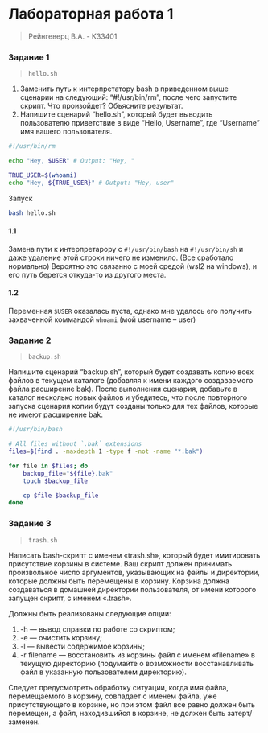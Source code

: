 # Лабораторная работа 1
> Рейнгеверц В.А. - K33401
>


### Задание 1
> `hello.sh`

1. Заменить путь к интерпретатору bash в приведенном выше
сценарии на следующий: “#!/usr/bin/rm”, после чего запустите скрипт. Что
произойдет? Объясните результат.
2. Напишите сценарий “hello.sh”, который будет выводить пользователю
приветствие в виде “Hello, Username”, где “Username” имя вашего пользователя. 
```sh
#!/usr/bin/rm

echo "Hey, $USER" # Output: "Hey, "

TRUE_USER=$(whoami)
echo "Hey, ${TRUE_USER}" # Output: "Hey, user"
```

Запуск
```sh
bash hello.sh
```


#### 1.1
Замена пути к интерпретарору с `#!/usr/bin/bash` на `#!/usr/bin/sh` и даже удаление этой строки ничего не изменило. (Все сработало нормально)
Вероятно это связанно с моей средой (wsl2 на windows), и его путь берется откуда-то из другого места.

#### 1.2
Переменная `$USER` оказалась пуста, однако мне удалось его получить захваченной коммандой `whoami` (мой username – user)

### Задание 2
> `backup.sh`

Напишите сценарий “backup.sh”, который будет создавать копию
всех файлов в текущем каталоге (добавляя к имени каждого создаваемого файла
расширение bak). После выполнения сценария, добавьте в каталог несколько
новых файлов и убедитесь, что после повторного запуска сценария копии будут
созданы только для тех файлов, которые не имеют расширение bak.


```sh
#!/usr/bin/bash

# All files without `.bak` extensions
files=$(find . -maxdepth 1 -type f -not -name "*.bak")

for file in $files; do
    backup_file="${file}.bak"
    touch $backup_file

    cp $file $backup_file
done
```

### Задание 3
> `trash.sh`

Написать bash-скрипт с именем «trash.sh», который будет
имитировать присутствие корзины в системе. Ваш скрипт должен принимать
произвольное число аргументов, указывающих на файлы и директории, которые
должны быть перемещены в корзину. Корзина должна создаваться в домашней
директории пользователя, от имени которого запущен скрипт, с именем «.trash».

Должны быть реализованы следующие опции:
1. -h — вывод справки по работе со скриптом;
2. -e — очистить корзину;
3. -l — вывести содержимое корзины;
4. -r filename — восстановить из корзины файл с именем «filename» в
текущую директорию (подумайте о возможности восстанавливать файл в
указанную пользователем директорию).

Следует предусмотреть обработку ситуации, когда имя файла,
перемещаемого в корзину, совпадает с именем файла, уже присутствующего в
корзине, но при этом файл все равно должен быть перемещен, а файл,
находившийся в корзине, не должен быть затерт/заменен.

